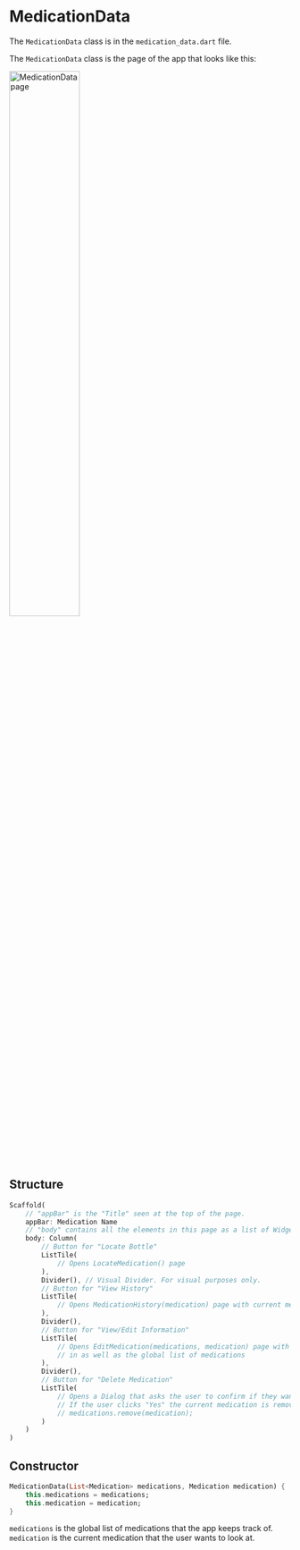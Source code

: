 # MedicationData

The `MedicationData` class is in the `medication_data.dart` file.

The `MedicationData` class is the page of the app that looks like this:

<img src="Documentation/Pages/MedicationData.png" alt="MedicationData page" width=50% />

## Structure

```dart
Scaffold(
    // "appBar" is the "Title" seen at the top of the page.
    appBar: Medication Name
    // "body" contains all the elements in this page as a list of Widgets.
    body: Column(
        // Button for "Locate Bottle"
        ListTile(
            // Opens LocateMedication() page
        ),
        Divider(), // Visual Divider. For visual purposes only.
        // Button for "View History"
        ListTile(
            // Opens MedicationHistory(medication) page with current medication passed in
        ),
        Divider(),
        // Button for "View/Edit Information"
        ListTile(
            // Opens EditMedication(medications, medication) page with current medication passed
            // in as well as the global list of medications
        ),
        Divider(),
        // Button for "Delete Medication" 
        ListTile(
            // Opens a Dialog that asks the user to confirm if they want to delete the current medication.
            // If the user clicks "Yes" the current medication is removed from the medications list.
            // medications.remove(medication);
        )
    )
)
```

## Constructor

```dart
MedicationData(List<Medication> medications, Medication medication) {
    this.medications = medications;
    this.medication = medication;
}
```

`medications` is the global list of medications that the app keeps track of.
`medication` is the current medication that the user wants to look at.
